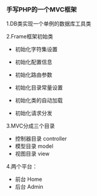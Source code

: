 ### 手写PHP的一个MVC框架

1.DB类实现一个单例的数据库工具类

2.Frame框架初始类

- 初始化字符集设置

- 初始化配置信息

- 初始化路由参数

- 初始化目录常量设置

- 初始化类的自动加载

- 初始化请求分发 


3.MVC分成三个目录 
- 控制器目录 controller
- 模型目录 model
- 视图目录 view

4.两个平台：
- 前台 Home
- 后台 Admin


